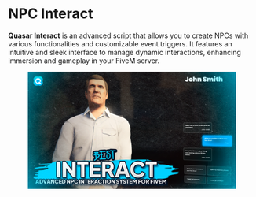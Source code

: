 # NPC Interact

**Quasar Interact** is an advanced script that allows you to create NPCs with various functionalities and customizable event triggers. It features an intuitive and sleek interface to manage dynamic interactions, enhancing immersion and gameplay in your FiveM server.

<figure><img src="../../.gitbook/assets/interact (1).png" alt=""><figcaption></figcaption></figure>

